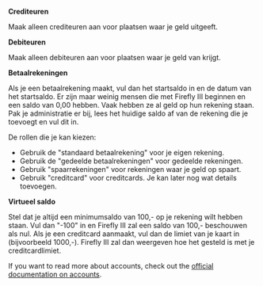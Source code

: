 **Crediteuren**

Maak alleen crediteuren aan voor plaatsen waar je geld uitgeeft.

**Debiteuren**

Maak alleen debiteuren aan voor plaatsen waar je geld van krijgt.

**Betaalrekeningen**

Als je een betaalrekening maakt, vul dan het startsaldo in en de datum van het startsaldo. Er zijn maar weinig mensen die met Firefly III beginnen en een saldo van 0,00 hebben. Vaak hebben ze al geld op hun rekening staan. Pak je administratie er bij, lees het huidige saldo af van de rekening die je toevoegt en vul dit in.

De rollen die je kan kiezen:

- Gebruik de "standaard betaalrekening" voor je eigen rekening.
- Gebruik de "gedeelde betaalrekeningen" voor gedeelde rekeningen.
- Gebruik "spaarrekeningen" voor rekeningen waar je geld op spaart.
- Gebruik "creditcard" voor creditcards. Je kan later nog wat details toevoegen.

**Virtueel saldo**

Stel dat je altijd een minimumsaldo van 100,- op je rekening wilt hebben staan. Vul dan "-100" in en Firefly III zal een saldo van 100,- beschouwen als nul. Als je een creditcard aanmaakt, vul dan de limiet van je kaart in (bijvoorbeeld 1000,-). Firefly III zal dan weergeven hoe het gesteld is met je creditcardlimiet.

If you want to read more about accounts, check out the [official documentation on accounts](https://firefly-iii.readthedocs.io/en/latest/concepts/accounts.html).